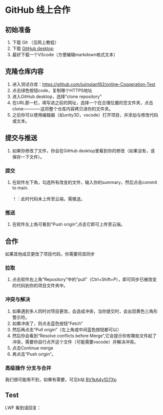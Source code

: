 # GitHub 线上合作
## 初始准备

1. 下载 Git （见网上教程）
2. 下载  [GitHub desktop](https://desktop.github.com/)
3. 最好下载一个VScode（方便编辑markdown格式文本）

## 克隆仓库内容
1. 进入测试仓库：https://github.com/jujinqian162/online-Cooperation-Test
2. 点击绿色按钮code，复制哪个HTTPS地址
3. 进入GitHub desktop，选择“clone repository”
4. 在URL那一栏，填写进之前的网址，选择一个在合理位置的空文件夹，点击clone————这将整个仓库内容拷贝进你的文件夹。
5. 之后你可以使用编辑器（如unity3D，vscode）打开项目，并添加与修改代码或文本。
## 提交与推送
1.  如果你修改了文件，你会在GitHub desktop里看到你的修改（如果没有，请保存一下文件）。
### 提交
1. 在软件左下角，勾选所有改变的文件，输入你的summary，然后点击commit to main. \
\
！：此时代码未上传至云端，需推送。
### 推送
1. 在软件左上角可看到“Push origin”,点击它即可上传至云端。

## 合作
如果其他成员更改了项目代码，你需要将其同步
### 拉取
1. 点击软件右上角“Repository”中的“pull”（Ctrl+Shift+P），即可同步已被改变的代码到你的项目文件夹中。 


### 冲突与解决
1. 如果遇到多人同时对项目更改，会造成冲突，当你提交时，会出现黄色三角形警示符。
2. 如果冲突了，则点击蓝色按钮“Fetch”
3. 然后再点击“Pull origin”（左上角或中间蓝色按钮都可以）
4. 然后你会看到“Resolve conflicts before Merge”,它会提示你有哪些文件起了冲突，需要你自行点开这个文件（可能需要vscode）并解决冲突。
5. 点击Continue merge
6. 再点击“Push origin”。

### 高级操作 分支与合并
我们很可能用不到，如果有需要，可见b站 [BV1kA4y1D7Xp](https://www.bilibili.com/video/BV1kA4y1D7Xp)

## Test
LWF 看到请回复：






